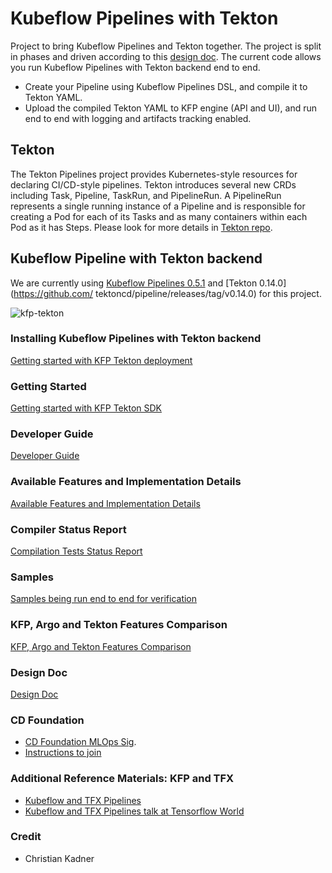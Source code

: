 # Kubeflow Pipelines with Tekton

Project to bring Kubeflow Pipelines and Tekton together. The project is split in phases and driven according to this [design doc](http://bit.ly/kfp-tekton). The current code allows you run Kubeflow Pipelines with Tekton backend end to end.

* Create your Pipeline using Kubeflow Pipelines DSL, and compile it to Tekton YAML. 
* Upload the compiled Tekton YAML to KFP engine (API and UI), and run end to end with logging and artifacts tracking enabled.

## Tekton

The Tekton Pipelines project provides Kubernetes-style resources for declaring CI/CD-style pipelines. Tekton introduces
several new CRDs including Task, Pipeline, TaskRun, and PipelineRun. A PipelineRun represents a single running instance
of a Pipeline and is responsible for creating a Pod for each of its Tasks and as many containers within each Pod as it
has Steps. Please look for more details in [Tekton repo](https://github.com/tektoncd/pipeline).

## Kubeflow Pipeline with Tekton backend

We are currently using [Kubeflow Pipelines 0.5.1](https://github.com/kubeflow/pipelines/releases/tag/0.5.1) and
[Tekton 0.14.0](https://github.com/ tektoncd/pipeline/releases/tag/v0.14.0) for this project.

![kfp-tekton](images/kfp-tekton.png)

### Installing Kubeflow Pipelines with Tekton backend

[Getting started with KFP Tekton deployment](tekton_kfp_guide.md)

### Getting Started
[Getting started with KFP Tekton SDK](/sdk/README.md)

### Developer Guide
[Developer Guide](/sdk/python/README.md) 

### Available Features and Implementation Details
[Available Features and Implementation Details](/sdk/FEATURES.md)

### Compiler Status Report
[Compilation Tests Status Report](/sdk/python/tests/README.md)

### Samples
[Samples being run end to end for verification](/samples/README.md)

### KFP, Argo and Tekton Features Comparison
[KFP, Argo and Tekton Features Comparison](https://docs.google.com/spreadsheets/d/1LFUy86MhVrU2cRhXNsDU-OBzB4BlkT9C0ASD3hoXqpo/edit#gid=979402121)

### Design Doc 
[Design Doc](http://bit.ly/kfp-tekton)

### CD Foundation

+ [CD Foundation MLOps Sig](https://cd.foundation/blog/2020/02/11/announcing-the-cd-foundation-mlops-sig/). 
+ [Instructions to join](https://github.com/cdfoundation/sig-mlops)

### Additional Reference Materials: KFP and TFX

+ [Kubeflow and TFX Pipelines](/samples/kfp-tfx)
+ [Kubeflow and TFX Pipelines talk at Tensorflow World](https://www.slideshare.net/AnimeshSingh/hybrid-cloud-kubeflow-and-tensorflow-extended-tfx)

### Credit

- Christian Kadner
